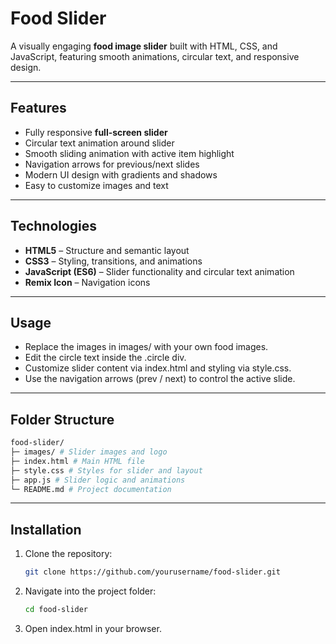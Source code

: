 # Food Slider

A visually engaging **food image slider** built with HTML, CSS, and JavaScript, featuring smooth animations, circular text, and responsive design.

---

## Features

- Fully responsive **full-screen slider**
- Circular text animation around slider
- Smooth sliding animation with active item highlight
- Navigation arrows for previous/next slides
- Modern UI design with gradients and shadows
- Easy to customize images and text

---

## Technologies

- **HTML5** – Structure and semantic layout
- **CSS3** – Styling, transitions, and animations
- **JavaScript (ES6)** – Slider functionality and circular text animation
- **Remix Icon** – Navigation icons

---

## Usage

- Replace the images in images/ with your own food images.
- Edit the circle text inside the .circle div.
- Customize slider content via index.html and styling via style.css.
- Use the navigation arrows (prev / next) to control the active slide.

---

## Folder Structure

```bash
food-slider/
├─ images/ # Slider images and logo
├─ index.html # Main HTML file
├─ style.css # Styles for slider and layout
├─ app.js # Slider logic and animations
└─ README.md # Project documentation
```

---

## Installation

1. Clone the repository:
   ```bash
   git clone https://github.com/yourusername/food-slider.git
   ```
2. Navigate into the project folder:
   ```bash
   cd food-slider
   ```
3. Open index.html in your browser.
